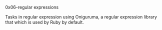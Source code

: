 0x06-regular expressions

Tasks in regular expression using Oniguruma, a regular expression library that which is used by Ruby by default.
